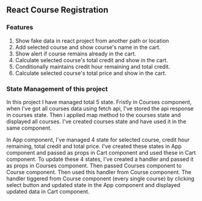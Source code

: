 ## React Course Registration


### Features

1. Show fake data in react project from another path or location
2. Add selected course and show course's name in the cart.
3. Show alert if course remains already in the cart.
4. Calculate selected course's total credit and show in the cart.
5. Conditionally maintains credit hour remaining and total credit.
6. Calculate selected course's total price and show in the cart.


### State Management of this project

In this project I have managed total 5 state. Fristly in Courses component, when I've got all courses data using fetch api, I've stored the api response in courses state. Then i applied map method to the courses state and displayed all courses. I've created courses state and have used it in the same component.

In App component, I've managed 4 state for selected course, credit hour remaining, total credit and total price. I've created these states in App component and passed as props in Cart component and used these in Cart component. To update these 4 states, I've created a handler and passed it as props in Courses component. Then passed Courses component to Course component. Then used this handler from Course component. The handler tiggered from Course component (every single course) by clicking select button and updated state in the App component and displayed updated data in Cart component.